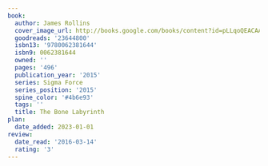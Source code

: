 ```yaml
---
book:
  author: James Rollins
  cover_image_url: http://books.google.com/books/content?id=pLLqoQEACAAJ&printsec=frontcover&img=1&zoom=1&source=gbs_api
  goodreads: '23644800'
  isbn13: '9780062381644'
  isbn9: 0062381644
  owned: ''
  pages: '496'
  publication_year: '2015'
  series: Sigma Force
  series_position: '2015'
  spine_color: '#4b6e93'
  tags: ''
  title: The Bone Labyrinth
plan:
  date_added: 2023-01-01
review:
  date_read: '2016-03-14'
  rating: '3'
---
```

